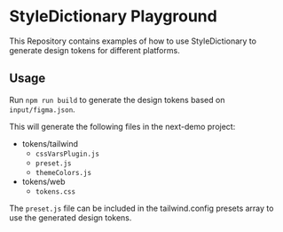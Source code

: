 # StyleDictionary Playground

This Repository contains examples of how to use StyleDictionary to generate design tokens for different platforms.

## Usage

Run `npm run build` to generate the design tokens based on `input/figma.json`.

This will generate the following files in the next-demo project:

- tokens/tailwind
  - `cssVarsPlugin.js`
  - `preset.js`
  - `themeColors.js`
- tokens/web
  - `tokens.css`

The `preset.js` file can be included in the tailwind.config presets array to use the generated design tokens.
